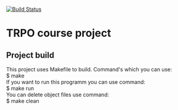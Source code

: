 [![Build Status](https://travis-ci.org/Lane-x/Curse.svg?branch=master)](https://travis-ci.org/github/Lane-x/Curse)  
# TRPO course project  
## Project build  
This project uses Makefile to build. Command's which you can use:  
$ make  
If you want to run this programm you can use command:  
$ make run  
You can delete object files use command:  
$ make clean
